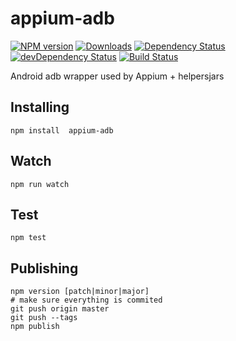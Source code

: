 appium-adb
==========

[![NPM version](http://img.shields.io/npm/v/appium-adb.svg)](https://npmjs.org/package/appium-adb) 
[![Downloads](http://img.shields.io/npm/dm/appium-adb.svg)](https://npmjs.org/package/appium-adb)
[![Dependency Status](https://david-dm.org/appium/appium-adb/2.0.svg)](https://david-dm.org/appium/appium-adb/2.0)
[![devDependency Status](https://david-dm.org/appium/appium-adb/2.0/dev-status.svg)](https://david-dm.org/appium/appium-adb/2.0#info=devDependencies)
[![Build Status](https://api.travis-ci.org/appium/appium-adb.png?branch=2.0)](https://travis-ci.org/appium/appium-adb)

Android adb wrapper used by Appium + helpersjars

## Installing

```
npm install  appium-adb
```

## Watch

```
npm run watch
```

## Test

```
npm test
```

## Publishing

```
npm version [patch|minor|major]
# make sure everything is commited
git push origin master
git push --tags
npm publish
```
